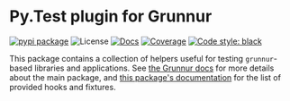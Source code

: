 # Py.Test plugin for Grunnur

[![pypi package][pypi-image]][pypi-link] ![License][pypi-license-image] [![Docs][rtd-image]][rtd-link] [![Coverage][cov-image]][cov-link] [![Code style: black][black-image]][black-link]

[pypi-image]: https://img.shields.io/pypi/v/pytest-grunnur
[pypi-link]: https://pypi.org/project/pytest-grunnur/
[pypi-license-image]: https://img.shields.io/pypi/l/pytest-grunnur
[rtd-image]: https://readthedocs.org/projects/pytest-grunnur/badge/?version=latest
[rtd-link]: https://pytest-grunnur.readthedocs.io/en/latest/
[cov-image]: https://codecov.io/gh/fjarri/pytest-grunnur/branch/master/graph/badge.svg
[cov-link]: https://codecov.io/gh/fjarri/pytest-grunnur
[black-image]: https://img.shields.io/badge/code%20style-black-000000.svg
[black-link]: https://github.com/psf/black


This package contains a collection of helpers useful for testing ``grunnur``-based libraries and applications.
See [the Grunnur docs](https://grunnur.readthedocs.io/en/latest/) for more details about the main package, and [this package's documentation][rtd-link] for the list of provided hooks and fixtures.
